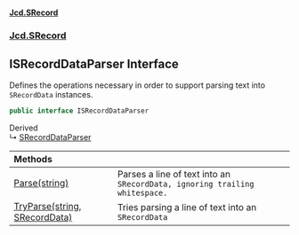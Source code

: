 #### [Jcd.SRecord](index.md 'index')
### [Jcd.SRecord](Jcd.SRecord.md 'Jcd.SRecord')

## ISRecordDataParser Interface

Defines the operations necessary in order to support parsing text into  
`SRecordData` instances.

```csharp
public interface ISRecordDataParser
```

Derived  
&#8627; [SRecordDataParser](Jcd.SRecord.SRecordDataParser.md 'Jcd.SRecord.SRecordDataParser')

| Methods | |
| :--- | :--- |
| [Parse(string)](Jcd.SRecord.ISRecordDataParser.Parse(string).md 'Jcd.SRecord.ISRecordDataParser.Parse(string)') | Parses a line of text into an `SRecordData, ignoring trailing whitespace.` |
| [TryParse(string, SRecordData)](Jcd.SRecord.ISRecordDataParser.TryParse(string,Jcd.SRecord.SRecordData).md 'Jcd.SRecord.ISRecordDataParser.TryParse(string, Jcd.SRecord.SRecordData)') | Tries parsing a line of text into an `SRecordData` |
